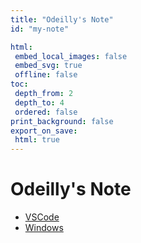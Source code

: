 ```yaml
---
title: "Odeilly's Note"
id: "my-note"

html:
 embed_local_images: false
 embed_svg: true
 offline: false
toc:
 depth_from: 2
 depth_to: 4
 ordered: false
print_background: false
export_on_save:
 html: true
---
```


<!-- @import "less/common.less" -->

# Odeilly's Note

- [VSCode](vscode/vscode.html)
- [Windows](windows/windows.html)
